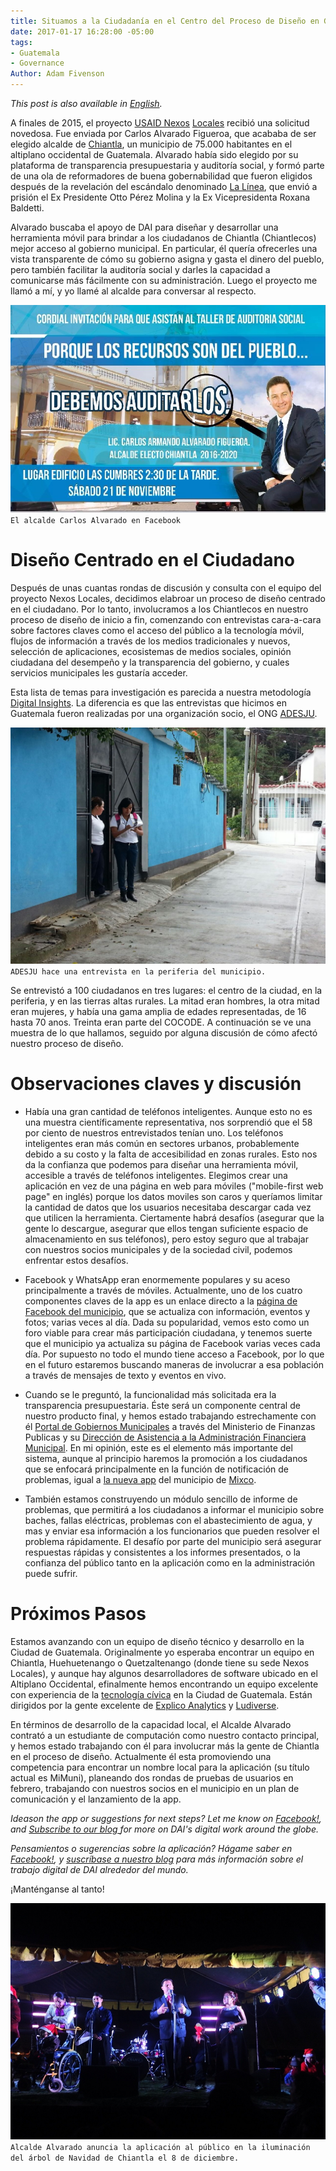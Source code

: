 ```yaml
---
title: Situamos a la Ciudadanía en el Centro del Proceso de Diseño en Guatemala
date: 2017-01-17 16:28:00 -05:00
tags:
- Guatemala
- Governance
Author: Adam Fivenson
---
```


*This post is also available in [English](https://dai-global-digital.com/citizen-centered-design-guatemala.html).*

A finales de 2015, el proyecto [USAID Nexos](http://www.dai.com/our-work/projects/guatemala-nexos-locales) [Locales](https://www.facebook.com/USAID.NexosLocales/) recibió una solicitud novedosa. Fue enviada por Carlos Alvarado Figueroa, que acababa de ser elegido alcalde de [Chiantla](https://goo.gl/maps/5vfAjrmthUM2), un municipio de 75.000 habitantes en el altiplano occidental de Guatemala. Alvarado había sido elegido por su plataforma de transparencia presupuestaria y auditoría social, y formó parte de una ola de reformadores de buena gobernabilidad que fueron eligidos después de la revelación del escándalo denominado [La Línea](https://www.plazapublica.com.gt/content/negocios-traiciones-y-la-voluntad-de-monopolizar-el-fraude), que envió a prisión el Ex Presidente Otto Pérez Molina y la Ex Vicepresidenta Roxana Baldetti. 

<!--more-->

Alvarado buscaba el apoyo de DAI para diseñar y desarrollar una herramienta móvil para brindar a los ciudadanos de Chiantla (Chiantlecos) mejor acceso al gobierno municipal. En particular, él quería ofrecerles una vista transparente de cómo su gobierno asigna y gasta el dinero del pueblo, pero también facilitar la auditoría social y darles la capacidad a comunicarse más fácilmente con su administración. Luego el proyecto me llamó a mí, y yo llamé al alcalde para conversar al respecto.

![Audit.jpg](/uploads/audit.jpg)
`El alcalde Carlos Alvarado en Facebook`

# Diseño Centrado en el Ciudadano

Después de unas cuantas rondas de discusión y consulta con el equipo del proyecto Nexos Locales, decidimos elabroar un proceso de diseño centrado en el ciudadano. Por lo tanto, involucramos a los Chiantlecos en nuestro proceso de diseño de inicio a fin, comenzando con entrevistas cara-a-cara sobre factores claves como el acceso del público a la tecnología móvil, flujos de información a través de los medios tradicionales y nuevos, selección de aplicaciones, ecosistemas de medios sociales, opinión ciudadana del desempeño y la transparencia del gobierno, y cuales servicios municipales les gustaría acceder.

Esta lista de temas para investigación es parecida a nuestra metodología [Digital Insights](https://dai-global-digital.com/tags/?tag=digital-insights). La diferencia es que las entrevistas que hicimos en Guatemala fueron realizadas por una organización socio, el ONG [ADESJU](https://www.facebook.com/Asociaci%C3%B3n-Para-el-Desarrollo-Sostenible-de-la-Juventud-130288017040702/).

![WhatsApp-Image-20160618 (10).jpeg](/uploads/WhatsApp-Image-20160618%20(10).jpeg)
`ADESJU hace una entrevista en la periferia del municipio.`

Se entrevistó a 100 ciudadanos en tres lugares: el centro de la ciudad, en la periferia, y en las tierras altas rurales. La mitad eran hombres, la otra mitad eran mujeres, y había una gama amplia de edades representadas, de 16 hasta 70 anos. Treinta eran parte del COCODE. A continuación se ve una muestra de lo que hallamos, seguido por alguna discusión de cómo afectó nuestro proceso de diseño.

<script id="infogram_0_aa076f99-f27b-4ea9-92e6-8a109db3466d" title="Encuesta de Chiantla" src="//e.infogr.am/js/dist/embed.js?gon" type="text/javascript"></script>


# Observaciones claves y discusión

* Había una gran cantidad de teléfonos inteligentes. Aunque esto no es una muestra científicamente representativa, nos sorprendió que el 58 por ciento de nuestros entrevistados tenían uno. Los teléfonos inteligentes eran más común en sectores urbanos, probablemente debido a su costo y la falta de accesibilidad en zonas rurales. Esto nos da la confianza que podemos para diseñar una herramienta móvil, accesible a través de teléfonos inteligentes. Elegimos crear una aplicación en vez de una página en web para móviles ("mobile-first web page" en inglés) porque los datos moviles son caros y queríamos limitar la cantidad de datos que los usuarios necesitaba descargar cada vez que utilicen la herramienta. Ciertamente habrá desafíos (asegurar que la gente lo descargue, asegurar que ellos tengan suficiente espacio de almacenamiento en sus teléfonos), pero estoy seguro que al trabajar con nuestros socios municipales y de la sociedad civil, podemos enfrentar estos desafíos.

* Facebook y WhatsApp eran enormemente populares y su aceso principalmente a través de móviles. Actualmente, uno de los cuatro componentes claves de la app es un enlace directo a la [página de Facebook del municipio](https://www.facebook.com/MuniChiantla/), que se actualiza con información, eventos y fotos; varias veces al día. Dada su popularidad, vemos esto como un foro viable para crear más participación ciudadana, y tenemos suerte que el municipio ya actualiza su página de Facebook varias veces cada día. Por supuesto no todo el mundo tiene acceso a Facebook, por lo que en el futuro estaremos buscando maneras de involucrar a esa población a través de mensajes de texto y eventos en vivo. 

* Cuando se le preguntó, la funcionalidad más solicitada era la transparencia presupuestaria. Éste será un componente central de nuestro producto final, y hemos estado trabajando estrechamente con él [Portal de Gobiernos Municipales](http://portalgl.minfin.gob.gt/Paginas/PortalGobiernosLocales.aspx) a través del Ministerio de Finanzas Publicas y su [Dirección de Asistencia a la Administración Financiera Municipal](http://www.minfin.gob.gt/index.php/noticias-minfin-2014/1707-19-la-direccion-de-asistencia-a-la-administracion-financiera-municipal-daafim-habilita-oficinas-de-atencion-para-municipalidades). En mi opinión, este es el elemento más importante del sistema, aunque al principio haremos la promoción a los ciudadanos que se enfocará principalmente en la función de notificación de problemas, igual a [la nueva app](http://www.mixcoapp.com/) del municipio de [Mixco](https://goo.gl/maps/3kcptFFKe2S2).

* También estamos construyendo un módulo sencillo de informe de problemas, que permitirá a los ciudadanos a informar el municipio sobre baches, fallas eléctricas, problemas con el abastecimiento de agua, y mas  y enviar esa información a los funcionarios que pueden resolver el problema rápidamente. El desafío por parte del municipio será asegurar respuestas rápidas y consistentes a los informes presentados, o la confianza del público tanto en la aplicación como en la administración puede sufrir.

# Próximos Pasos

Estamos avanzando con un equipo de diseño técnico y desarrollo en la Ciudad de Guatemala. Originalmente yo esperaba encontrar un equipo en Chiantla, Huehuetenango o Quetzaltenango (donde tiene su sede Nexos Locales), y aunque hay algunos desarrolladores de software ubicado en el Altiplano Occidental, efinalmente hemos encontrando un equipo excelente con experiencia de la [tecnología cívica](http://www.govtech.com/civic/What-is-Civic-Tech.html) en la Ciudad de Guatemala. Están dirigidos por la gente excelente de [Explico Analytics](http://explicoanalytics.com/) y [Ludiverse](http://www.ludiverse.net/). 

En términos de desarrollo de la capacidad local, el Alcalde Alvarado contrató a un estudiante de computación como nuestro contacto principal, y hemos estado trabajando con él para involucrar más la gente de Chiantla en el proceso de diseño. Actualmente él esta promoviendo una competencia para encontrar un nombre local para la aplicación (su título actual es MiMuni), planeando dos rondas de pruebas de usuarios en febrero, trabajando con nuestros socios en el municipio en un plan de comunicación y el lanzamiento de la app.

*Ideason the app or suggestions for next steps? Let me know on [Facebook!](https://www.facebook.com/DAIGlobal/posts/10154791483840797), and [Subscribe to our blog ](https://confirmsubscription.com/h/r/066AFBA15492935C)for more on DAI's digital work around the globe.*

*Pensamientos o sugerencias sobre la aplicación? Hágame saber en [Facebook!](https://www.facebook.com/DAIGlobal/posts/10154791483840797), y [suscríbase a nuestro blog](https://confirmsubscription.com/h/r/066AFBA15492935C) para más información sobre el trabajo digital de DAI alrededor del mundo.*

¡Manténganse al tanto!

![Archivo_0011.jpeg](/uploads/Archivo_0011.jpeg)
`Alcalde Alvarado anuncia la aplicación al público en la iluminación del árbol de Navidad de Chiantla el 8 de diciembre.`